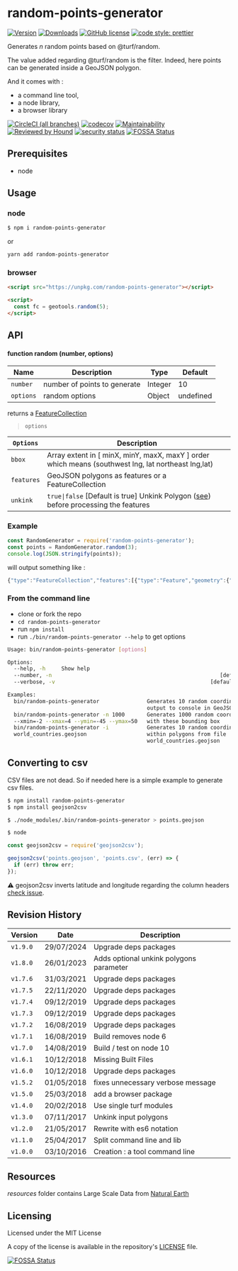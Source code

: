 # random-points-generator

[![Version](https://img.shields.io/npm/v/random-points-generator.svg)](https://www.npmjs.com/package/random-points-generator)
[![Downloads](https://img.shields.io/npm/dw/random-points-generator)](https://www.npmjs.com/package/random-points-generator)
[![GitHub license](https://img.shields.io/github/license/tsamaya/random-points-generator)](https://github.com/tsamaya/random-points-generator/blob/master/LICENSE)
[![code style: prettier](https://img.shields.io/badge/code_style-prettier-ff69b4.svg?style=flat-square)](https://github.com/prettier/prettier)

Generates _n_ random points based on @turf/random.

The value added regarding @turf/random is the filter. Indeed, here points can be generated inside a GeoJSON polygon.

And it comes with :

- a command line tool,
- a node library,
- a browser library

[![CircleCI (all branches)](https://img.shields.io/circleci/project/github/tsamaya/random-points-generator.svg)](https://circleci.com/gh/tsamaya/random-points-generator)
[![codecov](https://codecov.io/gh/tsamaya/random-points-generator/branch/master/graph/badge.svg)](https://codecov.io/gh/tsamaya/random-points-generator)
[![Maintainability](https://api.codeclimate.com/v1/badges/d34f510268c181e7c6f6/maintainability)](https://codeclimate.com/github/tsamaya/random-points-generator/maintainability)
[![Reviewed by Hound](https://img.shields.io/badge/Reviewed_by-Hound-8E64B0.svg)](https://houndci.com)
[![security status](https://www.meterian.io/badge/gh/tsamaya/random-points-generator/security?branch=master)](https://www.meterian.io/report/gh/tsamaya/random-points-generator)
[![FOSSA Status](https://app.fossa.com/api/projects/git%2Bgithub.com%2Ftsamaya%2Frandom-points-generator.svg?type=shield)](https://app.fossa.com/projects/git%2Bgithub.com%2Ftsamaya%2Frandom-points-generator?ref=badge_shield)

## Prerequisites

- node

## Usage

### node

```sh
$ npm i random-points-generator
```

or

```sh
yarn add random-points-generator
```

### browser

```html
<script src="https://unpkg.com/random-points-generator"></script>

<script>
  const fc = geotools.random(5);
</script>
```

## API

#### function random (number, options)

| Name      | Description                  | Type    | Default   |
| --------- | ---------------------------- | ------- | --------- |
| `number`  | number of points to generate | Integer | 10        |
| `options` | random options               | Object  | undefined |

returns a [FeatureCollection](https://tools.ietf.org/html/rfc7946#section-3.3)

> `options`

| `Options`  | Description                                                                                                                   |
| ---------- | ----------------------------------------------------------------------------------------------------------------------------- |
| `bbox`     | Array<number> extent in [ minX, minY, maxX, maxY ] order which means (southwest lng, lat northeast lng,lat)                   |
| `features` | GeoJSON polygons as features or a FeatureCollection                                                                           |
| `unkink`   | `true\|false` [Default is true] Unkink Polygon ([see](https://turfjs.org/docs/#unkinkPolygon)) before processing the features |

### Example

```javascript
const RandomGenerator = require('random-points-generator');
const points = RandomGenerator.random(3);
console.log(JSON.stringify(points));
```

will output something like :

```javascript
{"type":"FeatureCollection","features":[{"type":"Feature","geometry":{"type":"Point","coordinates":[126.41316810428155,-47.548372609587574]},"properties":{}},{"type":"Feature","geometry":{"type":"Point","coordinates":[97.69989737806617,-47.200575920302434]},"properties":{}},{"type":"Feature","geometry":{"type":"Point","coordinates":[24.264802630637277,72.69680002654108]},"properties":{}}]}
```

### From the command line

- clone or fork the repo
- `cd random-points-generator`
- run `npm install`
- run `./bin/random-points-generator --help` to get options

```bash
Usage: bin/random-points-generator [options]

Options:
  --help, -h     Show help                                             [boolean]
  --number, -n                                                     [default: 10]
  --verbose, -v                                                 [default: false]

Examples:
  bin/random-points-generator               Generates 10 random coordinates,
                                            output to console in GeoJSON format
  bin/random-points-generator -n 1000       Generates 1000 random coordinates
  --xmin=-2 --xmax=4 --ymin=-45 --ymax=50   with these bounding box
  bin/random-points-generator -i            Generates 10 random coordinates
  world_countries.geojson                   within polygons from file
                                            world_countries.geojson
```

## Converting to csv

CSV files are not dead. So if needed here is a simple example to generate csv files.

```sh
$ npm install random-points-generator
$ npm install geojson2csv

$ ./node_modules/.bin/random-points-generator > points.geojson

$ node
```

```javascript
const geojson2csv = require('geojson2csv');

geojson2csv('points.geojson', 'points.csv', (err) => {
  if (err) throw err;
});
```

:warning: geojson2csv inverts latitude and longitude regarding the column headers [check issue](https://github.com/morganherlocker/geojson2csv/issues/4).

## Revision History

| Version  | Date       | Description                             |
| -------- | ---------- | --------------------------------------- |
| `v1.9.0` | 29/07/2024 | Upgrade deps packages                   |
| `v1.8.0` | 26/01/2023 | Adds optional unkink polygons parameter |
| `v1.7.6` | 31/03/2021 | Upgrade deps packages                   |
| `v1.7.5` | 22/11/2020 | Upgrade deps packages                   |
| `v1.7.4` | 09/12/2019 | Upgrade deps packages                   |
| `v1.7.3` | 09/12/2019 | Upgrade deps packages                   |
| `v1.7.2` | 16/08/2019 | Upgrade deps packages                   |
| `v1.7.1` | 16/08/2019 | Build removes node 6                    |
| `v1.7.0` | 14/08/2019 | Build / test on node 10                 |
| `v1.6.1` | 10/12/2018 | Missing Built Files                     |
| `v1.6.0` | 10/12/2018 | Upgrade deps packages                   |
| `v1.5.2` | 01/05/2018 | fixes unnecessary verbose message       |
| `v1.5.0` | 25/03/2018 | add a browser package                   |
| `v1.4.0` | 20/02/2018 | Use single turf modules                 |
| `v1.3.0` | 07/11/2017 | Unkink input polygons                   |
| `v1.2.0` | 21/05/2017 | Rewrite with es6 notation               |
| `v1.1.0` | 25/04/2017 | Split command line and lib              |
| `v1.0.0` | 03/10/2016 | Creation : a tool command line          |

## Resources

_resources_ folder contains Large Scale Data from [Natural Earth](http://www.naturalearthdata.com/)

## Licensing

Licensed under the MIT License

A copy of the license is available in the repository's [LICENSE](LICENSE) file.

[![FOSSA Status](https://app.fossa.com/api/projects/git%2Bgithub.com%2Ftsamaya%2Frandom-points-generator.svg?type=large)](https://app.fossa.com/projects/git%2Bgithub.com%2Ftsamaya%2Frandom-points-generator?ref=badge_large)
